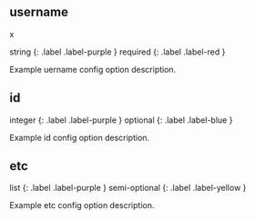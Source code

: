 ## username
x

string 
{: .label .label-purple } 
required
{: .label .label-red }

Example uername config option description. 

## id

integer
{: .label .label-purple }
optional
{: .label .label-blue }

Example id config option description. 

## etc

list
{: .label .label-purple }
semi-optional
{: .label .label-yellow }

Example etc config option description. 
